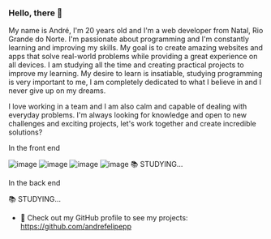 ### Hello, there 👋

My name is André, I'm 20 years old and I'm a web developer from Natal, Rio Grande do Norte. I'm passionate about programming and I'm constantly learning and improving my skills. My goal is to create amazing websites and apps that solve real-world problems while providing a great experience on all devices. I am studying all the time and creating practical projects to improve my learning. My desire to learn is insatiable, studying programming is very important to me, I am completely dedicated to what I believe in and I never give up on my dreams.

I love working in a team and I am also calm and capable of dealing with everyday problems. I'm always looking for knowledge and open to new challenges and exciting projects, let's work together and create incredible solutions?

In the front end

![image](https://github.com/andrefelipepp/andrefelipepp/assets/144925799/9eba5753-a26f-4850-abe8-0687709f2095) ![image](https://github.com/andrefelipepp/andrefelipepp/assets/144925799/37089ae5-1378-47b7-b176-1e808f1ac3a5)
 ![image](https://github.com/andrefelipepp/andrefelipepp/assets/144925799/f3603021-90c6-4d40-8f97-2b1a1abd99e1 )  ![image](https://github.com/user-attachments/assets/c27fec0d-de08-470c-b537-bf4edcd595d9)
   📚 STUDYING...

In the back end

📚 STUDYING...

- 🔗 Check out my GitHub profile to see my projects: https://github.com/andrefelipepp




